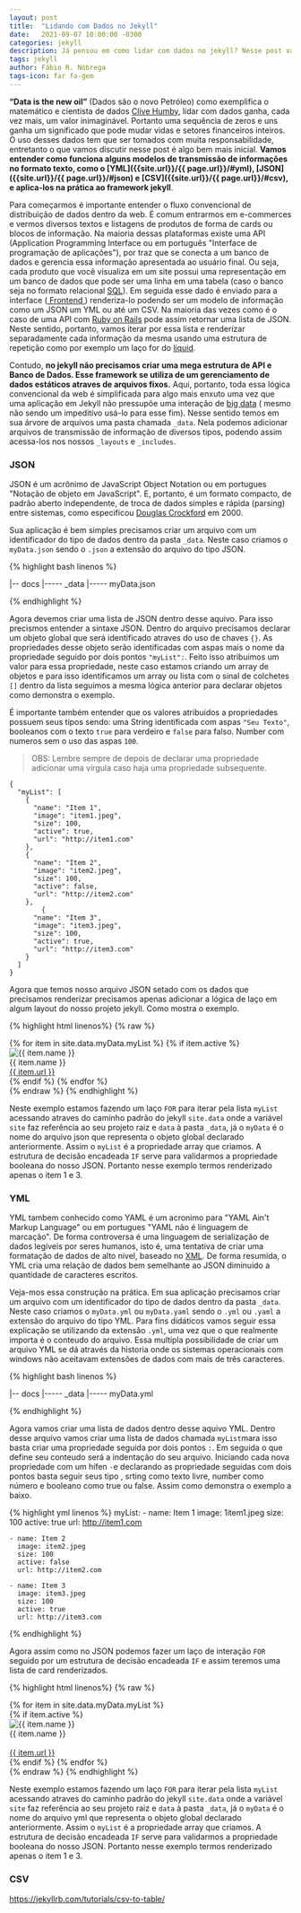 ```yaml
---
layout: post
title:  "Lidando com Dados no Jekyll"
date:   2021-09-07 10:00:00 -0300
categories: jekyll
description: Já pensou em como lidar com dados no jekyll? Nesse post vamos discutir alguns formatos de dados e seu fluxo de uso.
tags: jekyll
author: Fábio R. Nóbrega
tags-icon: far fa-gem
---
```


**“Data is the new oil”** (Dados são o novo Petróleo) como exemplifica o matemático e cientista de dados [Clive Humby](https://en.wikipedia.org/wiki/Clive_Humby), lidar com dados ganha, cada vez mais, um valor inimaginável. Portanto uma sequência de zeros e uns ganha um significado que pode mudar vidas e setores financeiros inteiros. O uso desses dados tem que ser tomados com muita responsabilidade, entretanto o que vamos discutir nesse post é algo bem mais inicial. **Vamos entender como funciona alguns modelos de transmissão de informações no formato texto, como o [YML]({{site.url}}/{{ page.url}}/#yml), [JSON]({{site.url}}/{{ page.url}}/#json) e [CSV]({{site.url}}/{{ page.url}}/#csv), e aplica-los na prática ao framework jekyll**. 

Para começarmos é importante entender o fluxo convencional de distribuição de dados dentro da web. É comum entrarmos em e-commerces e vermos diversos textos e listagens de produtos de forma de cards ou blocos de informação. Na maioria dessas plataformas existe uma API (Application Programming Interface ou em português "Interface de programação de aplicações"), por traz que se conecta a um banco de dados e gerencia essa informação apresentada ao usuário final. Ou seja, cada produto que você visualiza em um site possui uma representação em um banco de dados que pode ser uma linha em uma tabela (caso o banco seja no formato relacional [SQL](https://pt.wikipedia.org/wiki/Banco_de_dados_relacional)). Em seguida esse dado é enviado para a interface ([ Frontend ](https://pt.wikipedia.org/wiki/Front-end_e_back-end)) renderiza-lo podendo ser um modelo de informação como um JSON um YML ou até um CSV. Na maioria das vezes como é o caso de uma API com [Ruby on Rails](https://guides.rubyonrails.org) pode assim retornar uma lista de JSON. Neste sentido, portanto, vamos iterar por essa lista e renderizar separadamente cada informação da mesma usando uma estrutura de repetição como por exemplo um laço for do [liquid](https://shopify.github.io/liquid/).

Contudo, **no jekyll não precisamos criar uma mega estrutura de API e Banco de Dados. Esse framework se utiliza de um gerenciamento de dados estáticos atraves de arquivos fixos.** Aqui, portanto, toda essa lógica convencional da web é simplificada para algo mais enxuto uma vez que uma aplicação em Jekyll não pressupõe uma interação de [big data](https://pt.wikipedia.org/wiki/Big_data) ( mesmo não sendo um impeditivo usá-lo para esse fim). Nesse sentido temos em sua árvore de arquivos uma pasta chamada `_data`. Nela podemos adicionar arquivos de transmissão de informação de diversos tipos, podendo assim acessa-los nos nossos `_layouts` e `_includes`.

### JSON 

JSON é um acrônimo de JavaScript Object Notation ou em portugues "Notação de objeto em JavaScript". E, portanto, é um formato compacto, de padrão aberto independente, de troca de dados simples e rápida (parsing) entre sistemas, como especificou [Douglas Crockford](https://pt.wikipedia.org/wiki/Douglas_Crockford) em 2000.


Sua aplicação é bem simples precisamos criar um arquivo com  um identificador do tipo de dados dentro da pasta `_data`. Neste caso criamos o `myData.json` sendo o `.json` a extensão do arquivo do tipo JSON. 

{% highlight bash linenos %}

  |-- docs
  |----- _data
  |----- myData.json

{% endhighlight %}

Agora devemos criar uma lista de JSON dentro desse aquivo. Para isso precismos entender a sintaxe JSON. Dentro do arquivo precisamos declarar um objeto global que será identificado atraves do uso de chaves `{}`. As propriedades desse objeto serão identificadas com aspas mais o nome da propriedade seguido por dois pontos `"myList":`. Feito isso atribuimos um valor para essa propriedade, neste caso estamos criando um array de objetos e para isso identificamos um array ou lista com o sinal de colchetes `[]` dentro da lista seguimos a mesma lógica anterior para declarar objetos como demonstra o exemplo. 

É importante também entender que os valores atribuidos a propriedades possuem seus tipos sendo: uma String identificada com aspas `"Seu Texto"`, booleanos com o texto `true` para verdeiro e `false` para falso. Number com numeros sem o uso das aspas `100`.

> OBS: Lembre sempre de depois de declarar uma propriedade adicionar uma vírgula caso haja uma propriedade subsequente.

```
{
  "myList": [
    {
      "name": "Item 1",
      "image": "item1.jpeg",
      "size": 100,
      "active": true,
      "url": "http://item1.com"
    },
    {
      "name": "Item 2",
      "image": "item2.jpeg",
      "size": 100,
      "active": false,
      "url": "http://item2.com"
    },
        {
      "name": "Item 3",
      "image": "item3.jpeg",
      "size": 100,
      "active": true,
      "url": "http://item3.com"
    }
  ]
}
```


Agora que temos nosso arquivo JSON setado com os dados que precisamos renderizar precisamos apenas adicionar a lógica de laço em algum layout do nosso projeto jekyll. Como mostra o exemplo. 

{% highlight html linenos%}
  {% raw %}
<div class="items">
  {% for item in site.data.myData.myList %}  
    {% if item.active %}
      <div class="items__card">
        <img 
          src="{{ site.url }}/assets/{{ item.image }}" 
          alt="{{ item.name }}"
        >
        <div class="items__card--name">
          {{ item.name }}
        </div>
        <a 
          class="items__card--url" 
          href="{{ item.url }}"  
        >                
          {{ item.url }}
        </a>
      </div>
    {% endif %}
  {% endfor %}
</div>
  {% endraw %}
{% endhighlight %}

Neste exemplo estamos fazendo um laço `FOR` para iterar pela lista `myList` acessando atraves do caminho padrão do jekyll `site.data` onde a variável `site` faz referência ao seu projeto raiz e `data` à pasta `_data`, já o `myData` é o nome do arquivo json que representa o objeto global declarado anteriormente. Assim o `myList` é a propriedade array que criamos. A estrutura de decisão encadeada `IF` serve para validarmos a propriedade booleana do nosso JSON. Portanto nesse exemplo termos renderizado apenas o item 1 e 3. 


### YML

YML tambem conhecido como YAML é um acronimo para "YAML Ain't Markup Language" ou em portugues  "YAML não é linguagem de marcação". De forma controversa é uma linguagem de serialização de dados legíveis por seres humanos, isto é, uma tentativa de criar uma formatação de dados de alto nivel, baseado no [XML](https://pt.wikipedia.org/wiki/XML). De forma resumida, o YML cria uma relação de dados bem semelhante ao JSON diminuido a quantidade de caracteres escritos. 

Veja-mos essa construção na prática. Em sua aplicação precisamos criar um arquivo com  um identificador do tipo de dados dentro da pasta `_data`. Neste caso criamos o `myData.yml` ou `myData.yaml` sendo o `.yml` ou `.yaml` a extensão do arquivo do tipo YML. Para fins didáticos vamos seguir essa explicação se utilizando da extensão `.yml`, uma vez que o que realmente importa é o conteudo do arquivo. Essa multipla possibilidade de criar um arquivo YML se dá através da historia onde os sistemas operacionais com windows não aceitavam extensões de dados com mais de três caracteres. 

{% highlight bash linenos %}

  |-- docs
  |----- _data
  |----- myData.yml

{% endhighlight %}


Agora vamos criar uma lista de dados dentro desse aquivo YML. Dentro desse arquivo vamos criar uma lista de dados chamada `myList`mara isso basta criar uma propriedade seguida por dois pontos `:`. Em seguida o que define seu conteudo será a indentação do seu arquivo. Iniciando cada nova propriedade com um hífen `-`e declarando as propriedade seguidas com dois pontos basta seguir seus tipo , srting como texto livre, number como número e booleano como true ou false. Assim como demonstra o exemplo a baixo. 


{% highlight yml linenos %}
  myList:
    - name: Item 1
      image: 1item1.jpeg
      size: 100
      active: true
      url: http://item1.com

    - name: Item 2
      image: item2.jpeg
      size: 100
      active: false
      url: http://item2.com

    - name: Item 3
      image: item3.jpeg
      size: 100
      active: true
      url: http://item3.com
{% endhighlight %}

Agora assim como no JSON podemos fazer um laço de interação `FOR` seguido por um estrutura de decisão encadeada `IF` e assim teremos uma lista de card renderizados. 

{% highlight html linenos%}
  {% raw %}
    <div class="items">
      {% for item in site.data.myData.myList %}  
        {% if item.active %}
          <div class="items__card">
            <img 
              src="{{ site.url }}/assets/{{ item.image }}" 
              alt="{{ item.name }}"
            >
            <div class="items__card--name">
              {{ item.name }}
            </div>
            <a 
              class="items__card--url" 
              href="{{ item.url }}"  
            >                
              {{ item.url }}
            </a>
          </div>
        {% endif %}
      {% endfor %}
    </div>
  {% endraw %}
{% endhighlight %}

Neste exemplo estamos fazendo um laço `FOR` para iterar pela lista `myList` acessando atraves do caminho padrão do jekyll `site.data` onde a variável `site` faz referência ao seu projeto raiz e `data` à pasta `_data`, já o `myData` é o nome do arquivo yml que representa o objeto global declarado anteriormente. Assim o `myList` é a propriedade array que criamos. A estrutura de decisão encadeada `IF` serve para validarmos a propriedade booleana do nosso JSON. Portanto nesse exemplo termos renderizado apenas o item 1 e 3. 


### CSV

https://jekyllrb.com/tutorials/csv-to-table/